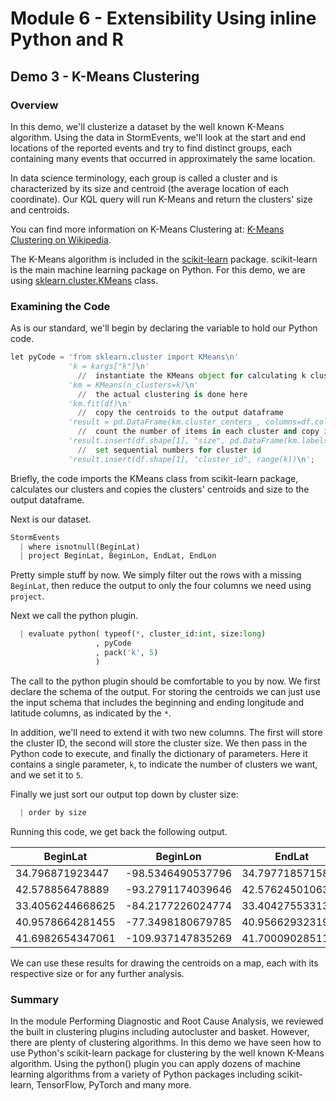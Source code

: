 # Module 6 - Extensibility Using inline Python and R

## Demo 3 - K-Means Clustering

### Overview

In this demo, we'll clusterize a dataset by the well known K-Means  algorithm. Using the data in StormEvents, we'll look at the start and end locations of the reported events and try to find distinct groups, each containing many events that occurred in approximately the same location.

In data science terminology, each group is called a cluster and is characterized by its size and centroid (the average location of each coordinate). Our KQL query will run K-Means and return the clusters' size and centroids.

You can find more information on K-Means Clustering at: [K-Means Clustering on Wikipedia](https://en.wikipedia.org/wiki/K-means_clustering).

The K-Means algorithm is included in the [scikit-learn](https://scikit-learn.org) package. scikit-learn is the main machine learning package on Python. For this demo, we are using [sklearn.cluster.KMeans](https://scikit-learn.org/stable/modules/generated/sklearn.cluster.KMeans.html) class.

### Examining the Code

As is our standard, we'll begin by declaring the variable to hold our Python code.

```python
let pyCode = 'from sklearn.cluster import KMeans\n'
             'k = kargs["k"]\n'
               //  instantiate the KMeans object for calculating k clusters
             'km = KMeans(n_clusters=k)\n'
               //  the actual clustering is done here
             'km.fit(df)\n'
               //  copy the centroids to the output dataframe
             'result = pd.DataFrame(km.cluster_centers_, columns=df.columns)\n'
               //  count the number of items in each cluster and copy it
             'result.insert(df.shape[1], "size", pd.DataFrame(km.labels_, columns=["n"]).groupby("n").size())\n'
               //  set sequential numbers for cluster id
             'result.insert(df.shape[1], "cluster_id", range(k))\n';
```

Briefly, the code imports the KMeans class from scikit-learn package, calculates our clusters and copies the clusters' centroids and size to the output dataframe.

Next is our dataset.

```python
StormEvents
  | where isnotnull(BeginLat)
  | project BeginLat, BeginLon, EndLat, EndLon
```

Pretty simple stuff by now. We simply filter out the rows with a missing `BeginLat`, then reduce the output to only the four columns we need using `project`.

Next we call the python plugin.

```python
  | evaluate python( typeof(*, cluster_id:int, size:long)
                   , pyCode
                   , pack('k', 5)
                   )
```

The call to the python plugin should be comfortable to you by now. We first declare the schema of the output. For storing the centroids we can just use the input schema that includes the beginning and ending longitude and latitude columns, as indicated by the `*`.

In addition, we'll need to extend it with two new columns. The first will store the cluster ID, the second will store the cluster size. We then pass in the Python code to execute, and finally the dictionary of parameters. Here it contains a single parameter, `k`, to indicate the number of clusters we want, and we set it to `5`.

Finally we just sort our output top down by cluster size:

```python
  | order by size
```

Running this code, we get back the following output.

| BeginLat | BeginLon | EndLat | EndLon | cluster_id | size |
| ----- | ----- | ----- | ----- | ----- | ----- |
| 34.796871923447 | -98.5346490537796 | 34.7977185715813 | -98.52499762643 | 2 | 9361 |
| 42.578856478889 | -93.2791174039646 | 42.5762450106395 | -93.2708919363871 | 0 | 8926 |
| 33.4056244668625 | -84.2177226024774 | 33.4042755331375 | -84.2091818413996 | 3 | 7825 |
| 40.9578664281455 | -77.3498180679785 | 40.9566293231962 | -77.3425573196185 | 1 | 6708 |
| 41.6982654347061 | -109.937147835269 | 41.7000902851109 | -109.929269904963 | 4 | 2842 |

We can use these results for drawing the centroids on a map, each with its respective size or for any further analysis.

### Summary

In the module Performing Diagnostic and Root Cause Analysis, we reviewed the built in clustering plugins including autocluster and basket. However, there are plenty of clustering algorithms. In this demo we have seen how to use Python's scikit-learn package for clustering by the well known K-Means algorithm. Using the python() plugin you can apply dozens of machine learning algorithms from a variety of Python packages including scikit-learn, TensorFlow, PyTorch and many more.
